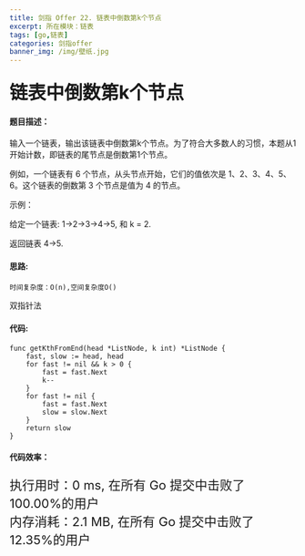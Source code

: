 ```yaml
---
title: 剑指 Offer 22. 链表中倒数第k个节点
excerpt: 所在模块：链表
tags: [go,链表]
categories: 剑指offer
banner_img: /img/壁纸.jpg
---
```


### <font size=6px>链表中倒数第k个节点</font>

#### 题目描述：

输入一个链表，输出该链表中倒数第k个节点。为了符合大多数人的习惯，本题从1开始计数，即链表的尾节点是倒数第1个节点。

例如，一个链表有 6 个节点，从头节点开始，它们的值依次是 1、2、3、4、5、6。这个链表的倒数第 3 个节点是值为 4 的节点。

 

示例：

给定一个链表: 1->2->3->4->5, 和 k = 2.

返回链表 4->5.

#### 思路:

```
时间复杂度：O(n),空间复杂度O()
```

双指针法

#### 代码:

```golang
func getKthFromEnd(head *ListNode, k int) *ListNode {
    fast, slow := head, head
    for fast != nil && k > 0 {
        fast = fast.Next
        k--
    }
    for fast != nil {
        fast = fast.Next
        slow = slow.Next
    }
    return slow
}
```

#### 代码效率：

<p class="note note-primary"; style="font-size:22px">
   执行用时：0 ms, 在所有 Go 提交中击败了100.00%的用户<br>
   内存消耗：2.1 MB, 在所有 Go 提交中击败了12.35%的用户
</p>
